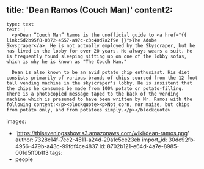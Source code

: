 title: 'Dean Ramos (Couch Man)'
content2:
  -
    type: text
    text: |
      <p>Dean “Couch Man” Ramos is the unofficial guide to <a href="{{ link:5d2b95f8-0372-4557-a97c-c3c40d7a2f9e }}">The Adobe Skyscraper</a>. He is not actually employed by the Skyscraper, but he has lived in the lobby for over 20 years. He always wears a suit. He is frequently found sleeping sitting up on one of the lobby sofas, which is why he is known as "The Couch Man."
      
      Dean is also known to be an avid potato chip enthusiast. His diet consists primarily of various brands of chips sourced from the 12 foot tall vending machine in the skyscraper's lobby. He is insistent that the chips he consumes be made from 100% potato or potato-filling. There is a photocopied message taped to the back of the vending machine which is presumed to have been written by Mr. Ramos with the following content:</p><blockquote><p>Not corn, nor maize, but chips from potato only, and from potatoes simply.</p></blockquote>
images:
  - 'https://thiseveningsshow.s3.amazonaws.com/wiki/dean-ramos.png'
author: 7328c14f-7ec2-4511-a24d-29a1c5ce23eb
import_id: 30dc92fb-4956-479b-a43c-99fdf4ce4837
id: 8702b121-e64d-4a7e-8985-001d5ff0b1f3
tags:
  - people
